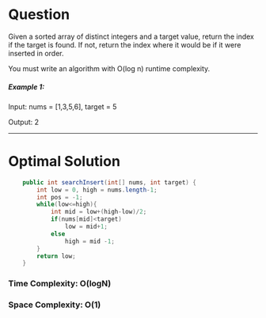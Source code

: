 # Question
Given a sorted array of distinct integers and a target value, return the index if the target is found. If not, return the index where it would be if it were inserted in order.

You must write an algorithm with O(log n) runtime complexity.

 

##### Example 1:

Input: nums = [1,3,5,6], target = 5

Output: 2

***

# Optimal Solution

``` java
    public int searchInsert(int[] nums, int target) {
        int low = 0, high = nums.length-1;
        int pos = -1;
        while(low<=high){
            int mid = low+(high-low)/2;
            if(nums[mid]<target) 
                low = mid+1;
            else 
                high = mid -1;
        }
        return low;
    }
```


### Time Complexity: O(logN)  
### Space Complexity: O(1) 